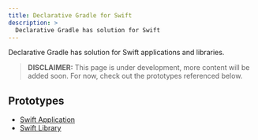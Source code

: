 ```yaml
---
title: Declarative Gradle for Swift
description: >
  Declarative Gradle has solution for Swift
---
```


Declarative Gradle has solution for Swift applications and libraries.

> **DISCLAIMER:** This page is under development, more content will be added soon.
> For now, check out the prototypes referenced below.

## Prototypes

- [Swift Application](../../unified-prototype/testbed-swift-application/)
- [Swift Library](../../unified-prototype/testbed-swift-library/)
